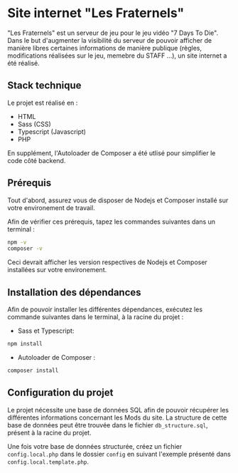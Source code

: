 # Site internet "Les Fraternels"

"Les Fraternels" est un serveur de jeu pour le jeu vidéo "7 Days To Die". Dans le but d'augmenter la visibilité du serveur de pouvoir afficher de manière libres certaines informations de manière publique (règles, modifications réalisées sur le jeu, memebre du STAFF ...), un site internet a été réalisé.

## Stack technique 

Le projet est réalisé en : 

- HTML
- Sass (CSS)
- Typescript (Javascript)
- PHP

En supplément, l'Autoloader de Composer a été utlisé pour simplifier le code côté backend.

## Prérequis

Tout d'abord, assurez vous de disposer de Nodejs et Composer installé sur votre environement de travail.

Afin de vérifier ces prérequis, tapez les commandes suivantes dans un terminal :

```bash
npm -v
composer -v
```

Ceci devrait afficher les version respectives de Nodejs et Composer installées sur votre environement.

## Installation des dépendances

Afin de pouvoir installer les différentes dépendances, exécutez les commande suivantes dans le terminal, à la racine du projet :

- Sass et Typescript:

```bash
npm install
```
- Autoloader de Composer :
```bash
composer install
```

## Configuration du projet

Le projet nécessite une base de données SQL afin de pouvoir récupérer les différentes informations concernant les Mods du site.
La structure de cette base de données peut être trouvée dans le fichier `db_structure.sql`, présent à la racine du projet.

Une fois votre base de données structurée, créez un fichier `config.local.php` dans le dossier `config` en suivant l'exemple présenté dans `config.local.template.php`. 